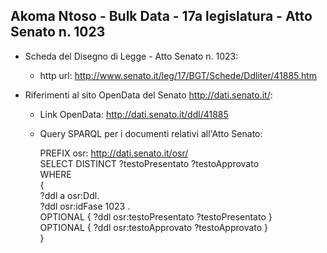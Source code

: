 ## Akoma Ntoso - Bulk Data - 17a legislatura - Atto Senato n. 1023 ##

* Scheda del Disegno di Legge - Atto Senato n. 1023:
	* http url: http://www.senato.it/leg/17/BGT/Schede/Ddliter/41885.htm

* Riferimenti al sito OpenData del Senato http://dati.senato.it/:
	* Link OpenData: http://dati.senato.it/ddl/41885
	* Query SPARQL per i documenti relativi all'Atto Senato:

        PREFIX osr: <http://dati.senato.it/osr/>  
		SELECT DISTINCT ?testoPresentato ?testoApprovato  
		WHERE  
		{  
		    ?ddl a osr:Ddl.  
		    ?ddl osr:idFase 1023 .  
		    OPTIONAL { ?ddl osr:testoPresentato ?testoPresentato }  
		    OPTIONAL { ?ddl osr:testoApprovato ?testoApprovato }  
		}
		